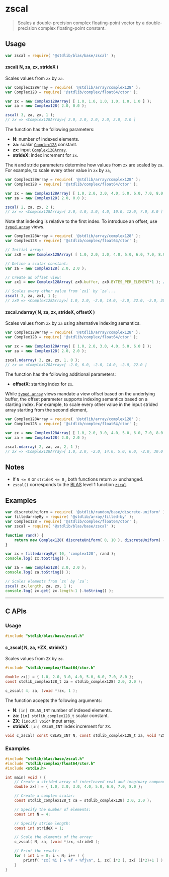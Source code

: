 <!--

@license Apache-2.0

Copyright (c) 2024 The Stdlib Authors.

Licensed under the Apache License, Version 2.0 (the "License");
you may not use this file except in compliance with the License.
You may obtain a copy of the License at

   http://www.apache.org/licenses/LICENSE-2.0

Unless required by applicable law or agreed to in writing, software
distributed under the License is distributed on an "AS IS" BASIS,
WITHOUT WARRANTIES OR CONDITIONS OF ANY KIND, either express or implied.
See the License for the specific language governing permissions and
limitations under the License.

-->

# zscal

> Scales a double-precision complex floating-point vector by a double-precision complex floating-point constant.

<section class="usage">

## Usage

```javascript
var zscal = require( '@stdlib/blas/base/zscal' );
```

#### zscal( N, za, zx, strideX )

Scales values from `zx` by `za`.

```javascript
var Complex128Array = require( '@stdlib/array/complex128' );
var Complex128 = require( '@stdlib/complex/float64/ctor' );

var zx = new Complex128Array( [ 1.0, 1.0, 1.0, 1.0, 1.0, 1.0 ] );
var za = new Complex128( 2.0, 0.0 );

zscal( 3, za, zx, 1 );
// zx => <Complex128Array>[ 2.0, 2.0, 2.0, 2.0, 2.0, 2.0 ]
```

The function has the following parameters:

-   **N**: number of indexed elements.
-   **za**: scalar [`Complex128`][@stdlib/complex/float64/ctor] constant.
-   **zx**: input [`Complex128Array`][@stdlib/array/complex128].
-   **strideX**: index increment for `zx`.

The `N` and stride parameters determine how values from `zx` are scaled by `za`. For example, to scale every other value in `zx` by `za`,

```javascript
var Complex128Array = require( '@stdlib/array/complex128' );
var Complex128 = require( '@stdlib/complex/float64/ctor' );

var zx = new Complex128Array( [ 1.0, 2.0, 3.0, 4.0, 5.0, 6.0, 7.0, 8.0 ] );
var za = new Complex128( 2.0, 0.0 );

zscal( 2, za, zx, 2 );
// zx => <Complex128Array>[ 2.0, 4.0, 3.0, 4.0, 10.0, 12.0, 7.0, 8.0 ]
```

Note that indexing is relative to the first index. To introduce an offset, use [`typed array`][mdn-typed-array] views.

<!-- eslint-disable stdlib/capitalized-comments -->

```javascript
var Complex128Array = require( '@stdlib/array/complex128' );
var Complex128 = require( '@stdlib/complex/float64/ctor' );

// Initial array:
var zx0 = new Complex128Array( [ 1.0, 2.0, 3.0, 4.0, 5.0, 6.0, 7.0, 8.0 ] );

// Define a scalar constant:
var za = new Complex128( 2.0, 2.0 );

// Create an offset view:
var zx1 = new Complex128Array( zx0.buffer, zx0.BYTES_PER_ELEMENT*1 ); // start at 2nd element

// Scales every other value from `zx1` by `za`...
zscal( 3, za, zx1, 1 );
// zx0 => <Complex128Array>[ 1.0, 2.0, -2.0, 14.0, -2.0, 22.0, -2.0, 30.0 ]
```

#### zscal.ndarray( N, za, zx, strideX, offsetX )

Scales values from `zx` by `za` using alternative indexing semantics.

```javascript
var Complex128Array = require( '@stdlib/array/complex128' );
var Complex128 = require( '@stdlib/complex/float64/ctor' );

var zx = new Complex128Array( [ 1.0, 2.0, 3.0, 4.0, 5.0, 6.0 ] );
var za = new Complex128( 2.0, 2.0 );

zscal.ndarray( 3, za, zx, 1, 0 );
// zx => <Complex128Array>[ -2.0, 6.0, -2.0, 14.0, -2.0, 22.0 ]
```

The function has the following additional parameters:

-   **offsetX**: starting index for `zx`.

While [`typed array`][mdn-typed-array] views mandate a view offset based on the underlying buffer, the offset parameter supports indexing semantics based on a starting index. For example, to scale every other value in the input strided array starting from the second element,

```javascript
var Complex128Array = require( '@stdlib/array/complex128' );
var Complex128 = require( '@stdlib/complex/float64/ctor' );

var zx = new Complex128Array( [ 1.0, 2.0, 3.0, 4.0, 5.0, 6.0, 7.0, 8.0 ] );
var za = new Complex128( 2.0, 2.0 );

zscal.ndarray( 2, za, zx, 2, 1 );
// zx => <Complex128Array>[ 1.0, 2.0, -2.0, 14.0, 5.0, 6.0, -2.0, 30.0 ]
```

</section>

<!-- /.usage -->

<section class="notes">

## Notes

-   If `N <= 0` or `strideX <= 0` , both functions return `zx` unchanged.
-   `zscal()` corresponds to the [BLAS][blas] level 1 function [`zscal`][zscal].

</section>

<!-- /.notes -->

<section class="examples">

## Examples

<!-- eslint no-undef: "error" -->

```javascript
var discreteUniform = require( '@stdlib/random/base/discrete-uniform' );
var filledarrayBy = require( '@stdlib/array/filled-by' );
var Complex128 = require( '@stdlib/complex/float64/ctor' );
var zscal = require( '@stdlib/blas/base/zscal' );

function rand() {
    return new Complex128( discreteUniform( 0, 10 ), discreteUniform( -5, 5 ) );
}

var zx = filledarrayBy( 10, 'complex128', rand );
console.log( zx.toString() );

var za = new Complex128( 2.0, 2.0 );
console.log( za.toString() );

// Scales elements from `zx` by `za`:
zscal( zx.length, za, zx, 1 );
console.log( zx.get( zx.length-1 ).toString() );
```

</section>

<!-- /.examples -->

<!-- C interface documentation. -->

* * *

<section class="c">

## C APIs

<!-- Section to include introductory text. Make sure to keep an empty line after the intro `section` element and another before the `/section` close. -->

<section class="intro">

</section>

<!-- /.intro -->

<!-- C usage documentation. -->

<section class="usage">

### Usage

```c
#include "stdlib/blas/base/zscal.h"
```

#### c_zscal( N, za, \*ZX, strideX )

Scales values from `ZX` by `za`.

```c
#include "stdlib/complex/float64/ctor.h"

double zx[] = { 1.0, 2.0, 3.0, 4.0, 5.0, 6.0, 7.0, 8.0 };
const stdlib_complex128_t za = stdlib_complex128( 2.0, 2.0 );

c_zscal( 4, za, (void *)zx, 1 );
```

The function accepts the following arguments:

-   **N**: `[in] CBLAS_INT` number of indexed elements.
-   **za**: `[in] stdlib_complex128_t` scalar constant.
-   **ZX**: `[inout] void*` input array.
-   **strideX**: `[in] CBLAS_INT` index increment for `ZX`.

```c
void c_zscal( const CBLAS_INT N, const stdlib_complex128_t za, void *ZX, const CBLAS_INT strideX );
```

</section>

<!-- /.usage -->

<!-- C API usage notes. Make sure to keep an empty line after the `section` element and another before the `/section` close. -->

<section class="notes">

</section>

<!-- /.notes -->

<!-- C API usage examples. -->

<section class="examples">

### Examples

```c
#include "stdlib/blas/base/zscal.h"
#include "stdlib/complex/float64/ctor.h"
#include <stdio.h>

int main( void ) {
    // Create a strided array of interleaved real and imaginary components:
    double zx[] = { 1.0, 2.0, 3.0, 4.0, 5.0, 6.0, 7.0, 8.0 };

    // Create a complex scalar:
    const stdlib_complex128_t ca = stdlib_complex128( 2.0, 2.0 );

    // Specify the number of elements:
    const int N = 4;

    // Specify stride length:
    const int strideX = 1;

    // Scale the elements of the array:
    c_zscal( N, za, (void *)zx, strideX );

    // Print the result:
    for ( int i = 0; i < N; i++ ) {
        printf( "zx[ %i ] = %f + %fj\n", i, zx[ i*2 ], zx[ (i*2)+1 ] );
    }
}
```

</section>

<!-- /.examples -->

</section>

<!-- /.c -->

<!-- Section for related `stdlib` packages. Do not manually edit this section, as it is automatically populated. -->

<section class="related">

</section>

<!-- /.related -->

<!-- Section for all links. Make sure to keep an empty line after the `section` element and another before the `/section` close. -->

<section class="links">

[blas]: http://www.netlib.org/blas

[zscal]: https://netlib.org/lapack/explore-html-3.6.1/d2/df9/group__complex16__blas__level1_gaceea1208dcd46b6e5468fbfb53b9281b.html

[mdn-typed-array]: https://developer.mozilla.org/en-US/docs/Web/JavaScript/Reference/Global_Objects/TypedArray

[@stdlib/array/complex128]: https://github.com/stdlib-js/array-complex128

[@stdlib/complex/float64/ctor]: https://github.com/stdlib-js/complex-float64-ctor

</section>

<!-- /.links -->
